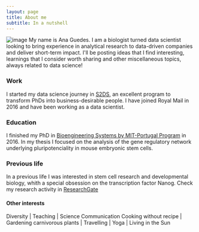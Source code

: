 ```yaml
---
layout: page
title: About me
subtitle: In a nutshell
---
```


![image](https://github.com/amguedes/amguedes.github.io/tree/master/img/smile-solid.svg") My name is Ana Guedes. I am a biologist turned data scientist looking to bring experience in analytical research to data-driven companies and deliver short-term impact.
I'll be posting ideas that I find interesting, learnings that I consider worth sharing and other miscellaneous topics, always related to data science! 


### Work
I started my data science journey in [S2DS](http://www.s2ds.org/), an excellent program to transform PhDs into business-desirable people. 
I have joined Royal Mail in 2016 and have been working as a data scientist. 


### Education
I finished my PhD in [Bioengineering Systems by MIT-Portugal Program](https://www.mitportugal.org/education/bioengineering-systems/doctoral-program) in 2016. In my thesis I focused on the analysis of the gene regulatory network underlying pluripotenciality in mouse embryonic stem cells. 


### Previous life
In a previous life I was interested in stem cell research and developmental biology, whith a special obsession on the transcription factor Nanog. 
Check my research activity in [ResearchGate](https://www.researchgate.net/profile/Ana_Guedes9)


#### Other interests
Diversity | Teaching | Science Communication 
Cooking without recipe | Gardening carnivorous plants | Travelling | Yoga | Living in the Sun
